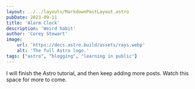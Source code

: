 ```yaml
---
layout: ../../layouts/MarkdownPostLayout.astro
pubDate: 2023-09-11
title: 'Alarm Clock'
description: 'Weird habit'
author: 'Corey Stewart'
image:
    url: 'https://docs.astro.build/assets/rays.webp' 
    alt: 'The full Astro logo.'
tags: ["astro", "blogging", "learning in public"]
---
```


I will finish the Astro tutorial, and then keep adding more posts. Watch this space for more to come.
